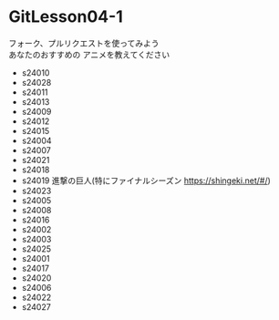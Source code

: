 # GitLesson04-1
フォーク、プルリクエストを使ってみよう  
あなたのおすすめの
アニメを教えてください  

* s24010
* s24028
* s24011
* s24013
* s24009
* s24012
* s24015
* s24004
* s24007
* s24021
* s24018
* s24019 進撃の巨人(特にファイナルシーズン https://shingeki.net/#/)
* s24023
* s24005
* s24008
* s24016
* s24002
* s24003
* s24025
* s24001
* s24017
* s24020
* s24006
* s24022
* s24027
